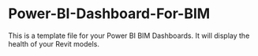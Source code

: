 # Power-BI-Dashboard-For-BIM
This is a template file for your Power BI BIM Dashboards. 
It will display the health of your Revit models. 
